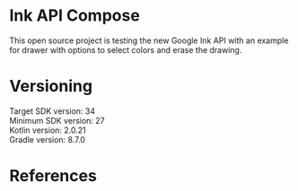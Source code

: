 # Ink API Compose
This open source project is testing the new Google Ink API with an example for drawer with options to select colors and erase the drawing.

# Versioning
Target SDK version: 34 <br />
Minimum SDK version: 27 <br />
Kotlin version: 2.0.21 <br />
Gradle version: 8.7.0 <br />

# References
  <br />
